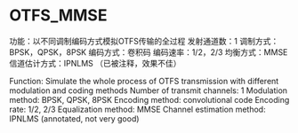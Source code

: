 # OTFS_MMSE
功能：以不同调制编码方式模拟OTFS传输的全过程
发射通道数：1
调制方式：BPSK，QPSK，8PSK
编码方式：卷积码
编码速率：1/2，2/3
均衡方式：MMSE
信道估计方式：IPNLMS （已被注释，效果不佳）

Function: Simulate the whole process of OTFS transmission with different modulation and coding methods
Number of transmit channels: 1
Modulation method: BPSK, QPSK, 8PSK
Encoding method: convolutional code
Encoding rate: 1/2, 2/3
Equalization method: MMSE
Channel estimation method: IPNLMS (annotated, not very good)
